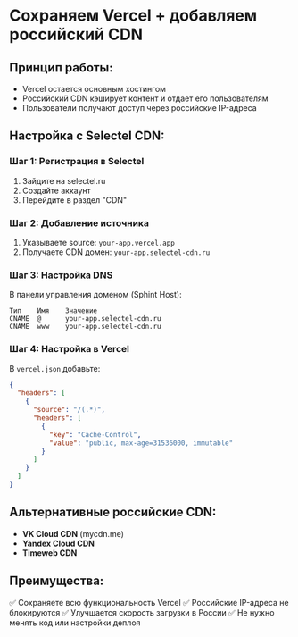 # Сохраняем Vercel + добавляем российский CDN

## Принцип работы:
- Vercel остается основным хостингом
- Российский CDN кэширует контент и отдает его пользователям
- Пользователи получают доступ через российские IP-адреса

## Настройка с Selectel CDN:

### Шаг 1: Регистрация в Selectel
1. Зайдите на selectel.ru
2. Создайте аккаунт
3. Перейдите в раздел "CDN"

### Шаг 2: Добавление источника
1. Указываете source: `your-app.vercel.app`
2. Получаете CDN домен: `your-app.selectel-cdn.ru`

### Шаг 3: Настройка DNS
В панели управления доменом (Sphint Host):
```
Тип    Имя    Значение
CNAME  @      your-app.selectel-cdn.ru
CNAME  www    your-app.selectel-cdn.ru
```

### Шаг 4: Настройка в Vercel
В `vercel.json` добавьте:
```json
{
  "headers": [
    {
      "source": "/(.*)",
      "headers": [
        {
          "key": "Cache-Control",
          "value": "public, max-age=31536000, immutable"
        }
      ]
    }
  ]
}
```

## Альтернативные российские CDN:
- **VK Cloud CDN** (mycdn.me)
- **Yandex Cloud CDN** 
- **Timeweb CDN**

## Преимущества:
✅ Сохраняете всю функциональность Vercel
✅ Российские IP-адреса не блокируются
✅ Улучшается скорость загрузки в России
✅ Не нужно менять код или настройки деплоя 